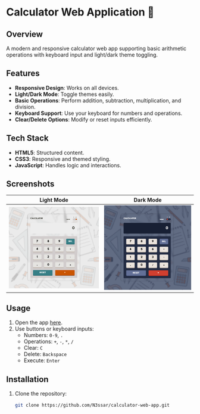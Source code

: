 # Calculator Web Application 🧮

## Overview
A modern and responsive calculator web app supporting basic arithmetic operations with keyboard input and light/dark theme toggling.

## Features
- **Responsive Design**: Works on all devices.
- **Light/Dark Mode**: Toggle themes easily.
- **Basic Operations**: Perform addition, subtraction, multiplication, and division.
- **Keyboard Support**: Use your keyboard for numbers and operations.
- **Clear/Delete Options**: Modify or reset inputs efficiently.

## Tech Stack
- **HTML5**: Structured content.
- **CSS3**: Responsive and themed styling.
- **JavaScript**: Handles logic and interactions.

## Screenshots
| Light Mode | Dark Mode |
|:----------:|:---------:|
| ![Light][light] | ![Dark][dark] |

[light]: lightCalculator.png
[dark]: darkCalculator.png

## Usage
1. Open the app [here](https://ca1culat0r.netlify.app/).
2. Use buttons or keyboard inputs:
   - Numbers: `0-9`, `.`  
   - Operations: `+`, `-`, `*`, `/`  
   - Clear: `C`  
   - Delete: `Backspace`  
   - Execute: `Enter`

## Installation
1. Clone the repository:
   ```bash
   git clone https://github.com/N3ssar/calculator-web-app.git

